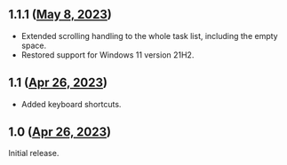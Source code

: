 ## 1.1.1 ([May 8, 2023](https://github.com/ramensoftware/windhawk-mods/blob/2d36c1716cebfe0cf00aff248d355336456cc4c6/mods/taskbar-wheel-cycle.wh.cpp))

* Extended scrolling handling to the whole task list, including the empty space.
* Restored support for Windows 11 version 21H2.
## 1.1 ([Apr 26, 2023](https://github.com/ramensoftware/windhawk-mods/blob/3ac219c53d72765565b0a330b3d881c05726353c/mods/taskbar-wheel-cycle.wh.cpp))

* Added keyboard shortcuts.
## 1.0 ([Apr 26, 2023](https://github.com/ramensoftware/windhawk-mods/blob/591c5067b69c86c307102fca027efb45c5fde4de/mods/taskbar-wheel-cycle.wh.cpp))

Initial release.

